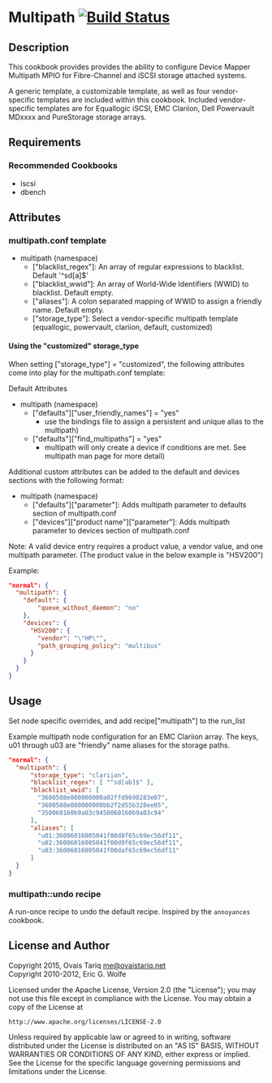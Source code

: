 # Multipath [![Build Status](https://travis-ci.org/ovaistariq/cookbook-multipath.svg?branch=master)](https://travis-ci.org/ovaistariq/cookbook-multipath)

## Description

  This cookbook provides provides the ability to configure Device Mapper
Multipath MPIO for Fibre-Channel and iSCSI storage attached systems.

  A generic template, a customizable template, as well as four vendor-specific templates are included
within this cookbook.  Included vendor-specific templates are for
Equallogic iSCSI, EMC Clariion, Dell Powervault MDxxxx and PureStorage
storage arrays.

## Requirements

### Recommended Cookbooks

  * iscsi
  * dbench

## Attributes

### multipath.conf template

  * multipath (namespace)
    - ["blacklist_regex"]: An array of regular expressions to blacklist. Default '^sd[a]$'
    - ["blacklist_wwid"]: An array of World-Wide Identifiers (WWID) to blacklist.  Default empty.
    - ["aliases"]: A colon separated mapping of WWID to assign a friendly name.  Default empty.
    - ["storage_type"]: Select a vendor-specific multipath template (equallogic, powervault, clariion, default, customized)

#### Using the "customized" storage_type

When setting ["storage_type"] = "customized", the following attributes come into play for the multipath.conf template:

Default Attributes

   * multipath (namespace)
     - ["defaults"]["user_friendly_names"] = "yes"  
        - use the bindings file  to assign a persistent and unique alias to the multipath)
     - ["defaults"]["find_multipaths"] =  "yes"   
        - multipath will only create a device if conditions are met. See multipath man page for more detail)

Additional custom attributes can be added to the default and devices sections with the following format:

   * multipath (namespace)
     - ["defaults"]["parameter"]: Adds multipath parameter  to defaults section of multipath.conf
     - ["devices"]["product name"]["parameter"]: Adds multipath parameter to devices section of multipath.conf

Note: A valid device entry requires a product value, a vendor value, and one multipath parameter.  (The product value in the below example is "HSV200")

Example:

```json
"normal": {
  "multipath": {
    "default": {
    	"queue_without_daemon": "no"    },
    "devices": {
      "HSV200": {
        "vendor": "\"HP\"",
        "path_grouping_policy": "multibus"
      }    }  }
}
```

## Usage

  Set node specific overrides, and add recipe["multipath"] to the run_list

Example multipath node configuration for an EMC Clariion array. The keys, u01
through u03 are "friendly" name aliases for the storage paths.

```json
"normal": {
  "multipath": {
      "storage_type": "clariion",
      "blacklist_regex": [ "^sd[ab]$" ],
      "blacklist_wwid": [
        "3600508e000000000a02ffd9698283e07",
        "3600508e000000000bb2f2d55b328ee05",
        "350060160b9a03c9450060160b9a03c94"
      ],
      "aliases": [
        "u01:36006016005041f00d8f65c69ec56df11",
        "u02:36006016005041f00d9f65c69ec56df11",
        "u03:36006016005041f00daf65c69ec56df11"
      ]
  }
}
```

### multipath::undo recipe

A run-once recipe to undo the default recipe.  Inspired by the `annoyances` cookbook.

## License and Author

Copyright 2015, Ovais Tariq <me@ovaistariq.net>  
Copyright 2010-2012, Eric G. Wolfe

Licensed under the Apache License, Version 2.0 (the "License");
you may not use this file except in compliance with the License.
You may obtain a copy of the License at

    http://www.apache.org/licenses/LICENSE-2.0

Unless required by applicable law or agreed to in writing, software
distributed under the License is distributed on an "AS IS" BASIS,
WITHOUT WARRANTIES OR CONDITIONS OF ANY KIND, either express or implied.
See the License for the specific language governing permissions and
limitations under the License.
